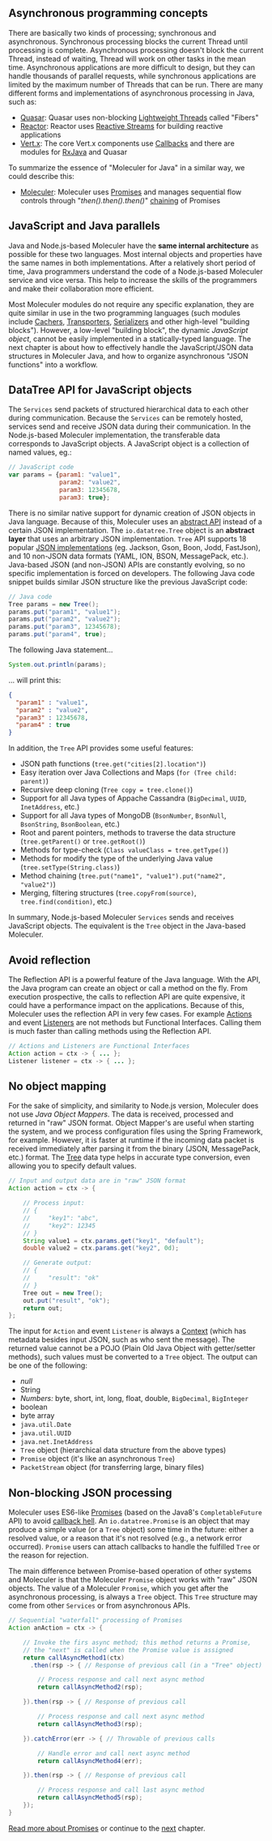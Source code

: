 ## Asynchronous programming concepts

There are basically two kinds of processing; synchronous and asynchronous.
Synchronous processing blocks the current Thread until processing is complete.
Asynchronous processing doesn't block the current Thread,
instead of waiting, Thread will work on other tasks in the mean time.
Asynchronous applications are more difficult to design,
but they can handle thousands of parallel requests,
while synchronous applications are limited by the maximum number of Threads that can be run.
There are many different forms and implementations of asynchronous processing in Java, such as:

- [Quasar](https://github.com/puniverse/quasar): Quasar uses non-blocking [Lightweight Threads](https://docs.paralleluniverse.co/quasar/) called "Fibers"
- [Reactor](https://projectreactor.io/): Reactor uses [Reactive Streams](https://github.com/reactive-streams/reactive-streams-jvm) for building reactive applications
- [Vert.x](https://vertx.io/): The core Vert.x components use [Callbacks](https://en.wikipedia.org/wiki/Callback_(computer_programming))
and there are modules for [RxJava](https://github.com/ReactiveX/RxJava) and Quasar

To summarize the essence of "Moleculer for Java" in a similar way, we could describe this:

- [Moleculer](https://moleculer-java.github.io/moleculer-java/): Moleculer uses [Promises](https://berkesa.github.io/datatree-promise/)
and manages sequential flow controls through "*then().then().then()*"
[chaining](concepts.html#non-blocking-json-processing) of Promises

## JavaScript and Java parallels

Java and Node.js-based Moleculer have the **same internal architecture** as possible for these two languages.
Most internal objects and properties have the same names in both implementations.
After a relatively short period of time, Java programmers understand the code of a Node.js-based Moleculer service and vice versa.
This help to increase the skills of the programmers and make their collaboration more efficient.

Most Moleculer modules do not require any specific explanation, they are quite similar in use in the two programming languages
(such modules include
[Cachers](caching.html#caching-action-calls),
[Transporters](transporters.html#types-of-transporters),
[Serializers](serializers.html#about-data-serialization)
and other high-level "building blocks").
However, a low-level "building block", the dynamic *JavaScript object*,
cannot be easily implemented in a statically-typed language.
The next chapter is about how to effectively handle the JavaScript/JSON data structures in Moleculer Java,
and how to organize asynchronous "JSON functions" into a workflow.

## DataTree API for JavaScript objects

The `Services` send packets of structured hierarchical data to each other during communication.
Because the `Services` can be remotely hosted,
services send and receive JSON data during their communication.
In the Node.js-based Moleculer implementation, the
transferable data corresponds to JavaScript objects.
A JavaScript object is a collection of named values, eg.:

```js
// JavaScript code
var params = {param1: "value1",
              param2: "value2",
              param3: 12345678,
              param3: true};
```

There is no similar native support for dynamic creation of JSON objects in Java language.
Because of this, Moleculer uses an
[abstract API](https://berkesa.github.io/datatree/)
instead of a certain JSON implementation.
The `io.datatree.Tree` object is an **abstract layer** that uses an arbitrary JSON implementation.
`Tree` API supports 18 popular
[JSON implementations](serializers.html#json-serializer) (eg. Jackson, Gson, Boon, Jodd, FastJson),
and 10 non-JSON data formats (YAML, ION, BSON, MessagePack, etc.).
Java-based JSON (and non-JSON) APIs are constantly evolving,
so no specific implementation is forced on developers.
The following Java code snippet builds similar JSON structure like the previous JavaScript code:

```java
// Java code
Tree params = new Tree();
params.put("param1", "value1");
params.put("param2", "value2");
params.put("param3", 12345678);
params.put("param4", true);
```

The following Java statement...
```java
System.out.println(params);
```
... will print this:
```json
{
  "param1" : "value1",
  "param2" : "value2",
  "param3" : 12345678,
  "param4" : true
}
```

In addition, the `Tree` API provides some useful features:

- JSON path functions (`tree.get("cities[2].location")`)
- Easy iteration over Java Collections and Maps (`for (Tree child: parent)`)
- Recursive deep cloning (`Tree copy = tree.clone()`)
- Support for all Java types of Appache Cassandra (`BigDecimal`, `UUID`, `InetAddress`, etc.)
- Support for all Java types of MongoDB (`BsonNumber`, `BsonNull`, `BsonString`, `BsonBoolean`, etc.)
- Root and parent pointers, methods to traverse the data structure (`tree.getParent()` or `tree.getRoot()`)
- Methods for type-check (`Class valueClass = tree.getType()`)
- Methods for modify the type of the underlying Java value (`tree.setType(String.class)`)
- Method chaining (`tree.put("name1", "value1").put("name2", "value2")`)
- Merging, filtering structures (`tree.copyFrom(source)`, `tree.find(condition)`, etc.)

In summary, Node.js-based Moleculer `Services` sends and receives JavaScript objects.
The equivalent is the `Tree` object in the Java-based Moleculer.

## Avoid reflection

The Reflection API is a powerful feature of the Java language.
With the API, the Java program can create an object or call a method on the fly.
From execution prospective, the calls to reflection API are quite expensive,
it could have a performance impact on the applications.
Because of this, Moleculer uses the reflection API in very few cases. For example
[Actions](actions.html#about-actions) and event [Listeners](events.html#types-of-event-broadcasts)
are not methods but Functional Interfaces.
Calling them is much faster than calling methods using the Reflection API.

```java
// Actions and Listeners are Functional Interfaces
Action action = ctx -> { ... };
Listener listener = ctx -> { ... };
```

## No object mapping

For the sake of simplicity, and similarity to Node.js version, Moleculer does not use *Java Object Mappers*.
The data is received, processed and returned in "raw" JSON format.
Object Mapper's are useful when starting the system,
and we process configuration files using the Spring Framework, for example.
However, it is faster at runtime if the incoming data packet is received immediately
after parsing it from the binary (JSON, MessagePack, etc.) format.
The [Tree](https://berkesa.github.io/datatree/)
data type helps in accurate type conversion, even allowing you to specify default values.

```java
// Input and output data are in "raw" JSON format
Action action = ctx -> {

    // Process input:
    // {
    //     "key1": "abc",
    //     "key2": 12345
    // }
    String value1 = ctx.params.get("key1", "default");
    double value2 = ctx.params.get("key2", 0d);

    // Generate output:
    // {
    //     "result": "ok"
    // }
    Tree out = new Tree();
    out.put("result", "ok");
    return out;
};
```

The input for `Action` and event `Listener` is always a
[Context](actions.html#context)
(which has metadata besides input JSON, such as who sent the message).
The returned value cannot be a POJO (Plain Old Java Object with getter/setter methods),
such values must be converted to a `Tree` object.
The output can be one of the following:

- *null*
- String
- *Numbers:* byte, short, int, long, float, double, `BigDecimal`, `BigInteger`
- boolean
- byte array
- `java.util.Date`
- `java.util.UUID`
- `java.net.InetAddress`
- `Tree` object (hierarchical data structure from the above types)
- `Promise` object (it's like an asynchronous `Tree`)
- `PacketStream` object (for transferring large, binary files)

## Non-blocking JSON processing

Moleculer uses ES6-like
[Promises](https://berkesa.github.io/datatree-promise/)
(based on the Java8's `CompletableFuture` API) to avoid
[callback hell](https://www.google.com/search?q=callback+hell+promise).
An `io.datatree.Promise` is an object that may produce a simple value (or a `Tree` object) some time in the future:
either a resolved value, or a reason that it's not resolved (e.g., a network error occurred).
`Promise` users can attach callbacks to handle the fulfilled `Tree` or the reason for rejection.

The main difference between Promise-based operation of other systems and Moleculer
is that the Moleculer `Promise` object works with "raw" JSON objects.
The value of a Moleculer `Promise`, which you get after the asynchronous processing,
is always a `Tree` object.
This `Tree` structure may come from other `Services` or from asynchronous APIs.

```java
// Sequential "waterfall" processing of Promises
Action anAction = ctx -> {

    // Invoke the firs async method; this method returns a Promise,
    // the "next" is called when the Promise value is assigned
    return callAsyncMethod1(ctx)
      .then(rsp -> { // Response of previous call (in a "Tree" object)

        // Process response and call next async method
        return callAsyncMethod2(rsp);

    }).then(rsp -> { // Response of previous call

        // Process response and call next async method
        return callAsyncMethod3(rsp);

    }).catchError(err -> { // Throwable of previous calls

        // Handle error and call next async method
        return callAsyncMethod4(err);

    }).then(rsp -> { // Response of previous call

        // Process response and call last async method
        return callAsyncMethod5(rsp);
    });
}
```

[Read more about Promises](performance-tips.html#use-non-blocking-apis)
or continue to the
[next](broker.html#introduction-to-service-broker) chapter.